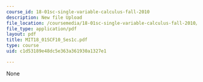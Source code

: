 ```yaml
---
course_id: 18-01sc-single-variable-calculus-fall-2010
description: New file Upload
file_location: /coursemedia/18-01sc-single-variable-calculus-fall-2010/c1d53189e48dc5e363a361930a1327e1_MIT18_01SCF10_Ses1c.pdf
file_type: application/pdf
layout: pdf
title: MIT18_01SCF10_Ses1c.pdf
type: course
uid: c1d53189e48dc5e363a361930a1327e1

---
```

None